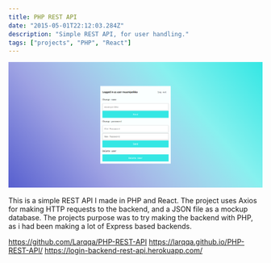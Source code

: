 ```yaml
---
title: PHP REST API
date: "2015-05-01T22:12:03.284Z"
description: "Simple REST API, for user handling."
tags: ["projects", "PHP", "React"]
---
```


![RESTAPI](./RESTAPI.png)

This is a simple REST API I made in PHP and React.
The project uses Axios for making HTTP requests to the backend, and a JSON file as a mockup database.
The projects purpose was to try making the backend with PHP, as i had been making a lot of Express based backends.

https://github.com/Larqqa/PHP-REST-API
https://larqqa.github.io/PHP-REST-API/
https://login-backend-rest-api.herokuapp.com/